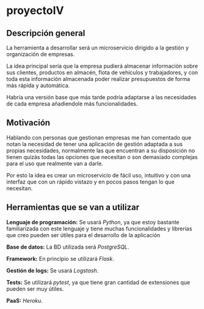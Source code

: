 # proyectoIV

## Descripción general

La herramienta a desarrollar será un microservicio dirigido a la gestión y organización de empresas.

La idea principal sería que la empresa pudierá almacenar información sobre sus clientes, productos en almacén, flota de vehículos y trabajadores, y con toda esta información almacenada poder realizar presupuestos de forma más rápida y automática.

Habría una versión base que más tarde podría adaptarse a las necesidades de cada empresa añadiendole más funcionalidades.

## Motivación

Hablando con personas que gestionan empresas me han comentado que notan la necesidad de tener una aplicación de gestión adaptada a sus propias necesidades, normalmente las que encuentran a su disposición no tienen quizás todas las opciones que necesitan o son demasiado complejas para el uso que realmente van a darle.

Por esto la idea es crear un microservicio de fácil uso, intuitivo y con una interfaz que con un rápido vistazo y en pocos pasos tengan lo que necesitan.

## Herramientas que se van a utilizar

**Lenguaje de programación:** Se usará *Python*, ya que estoy bastante familiarizada con este lenguaje y tiene muchas funcionalidades y librerías que creo pueden ser útiles para el desarrollo de la aplicación

**Base de datos:** La BD utilizada será *PostgreSQL*.

**Framework:** En principio se utilizará *Flask*.

**Gestión de logs:** Se usará *Logstash*.

**Tests:** Se utilizará *pytest*, ya que tiene gran cantidad de extensiones que pueden ser muy útiles.

**PaaS:** *Heroku*.
